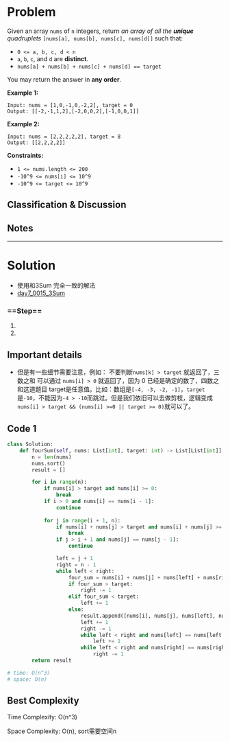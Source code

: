 # Problem

Given an array `nums` of `n` integers, return *an array of all the **unique** quadruplets* `[nums[a], nums[b], nums[c], nums[d]]` such that:

- `0 <= a, b, c, d < n`
- `a`, `b`, `c`, and `d` are **distinct**.
- `nums[a] + nums[b] + nums[c] + nums[d] == target`

You may return the answer in **any order**.

 

**Example 1:**

```
Input: nums = [1,0,-1,0,-2,2], target = 0
Output: [[-2,-1,1,2],[-2,0,0,2],[-1,0,0,1]]
```

**Example 2:**

```
Input: nums = [2,2,2,2,2], target = 8
Output: [[2,2,2,2]]
```

 

**Constraints:**

- `1 <= nums.length <= 200`
- `-10^9 <= nums[i] <= 10^9`
- `-10^9 <= target <= 10^9`



## Classification & Discussion





## Notes





****

# Solution

- 使用和3Sum 完全一致的解法
- [day7_0015_3Sum](day7_0015_3Sum.md)

### ==Step==

1. 
2. 





## Important details

- 但是有一些细节需要注意，例如： 不要判断`nums[k] > target` 就返回了，三数之和 可以通过 `nums[i] > 0` 就返回了，因为 0 已经是确定的数了，四数之和这道题目 target是任意值。比如：数组是`[-4, -3, -2, -1]`，`target`是`-10`，不能因为`-4 > -10`而跳过。但是我们依旧可以去做剪枝，逻辑变成`nums[i] > target && (nums[i] >=0 || target >= 0)`就可以了。

  

## Code 1

```python
class Solution:
    def fourSum(self, nums: List[int], target: int) -> List[List[int]]:
        n = len(nums)
        nums.sort()
        result = []

        for i in range(n):
            if nums[i] > target and nums[i] >= 0:
                break
            if i > 0 and nums[i] == nums[i - 1]:
                continue
            
            for j in range(i + 1, n):
                if nums[i] + nums[j] > target and nums[i] + nums[j] >= 0:
                    break
                if j > i + 1 and nums[j] == nums[j - 1]:
                    continue

                left = j + 1
                right = n - 1
                while left < right:
                    four_sum = nums[i] + nums[j] + nums[left] + nums[right]
                    if four_sum > target:
                        right -= 1
                    elif four_sum < target:
                        left += 1
                    else:
                        result.append([nums[i], nums[j], nums[left], nums[right]])
                        left += 1
                        right -= 1
                        while left < right and nums[left] == nums[left - 1]:
                            left += 1
                        while left < right and nums[right] == nums[right + 1]:
                            right -= 1
        return result

# time: O(n^3)
# space: O(n)

```



## Best Complexity

Time Complexity: O(n^3)

Space Complexity: O(n), sort需要空间n
